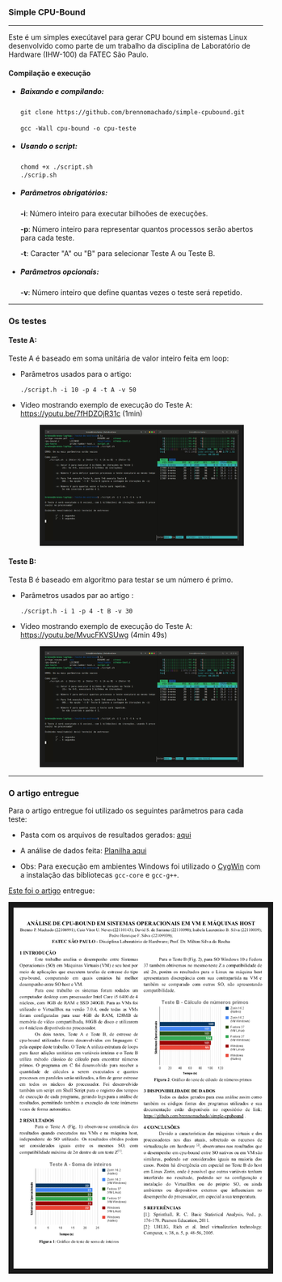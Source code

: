 ### Simple CPU-Bound
---

Este é um simples execútavel para gerar CPU bound em sistemas Linux desenvolvido como parte de um trabalho da disciplina de Laboratório de Hardware (IHW-100) da FATEC São Paulo.


#### Compilação e execução
- ##### Baixando e compilando:
    ```
    git clone https://github.com/brennomachado/simple-cpubound.git

    gcc -Wall cpu-bound -o cpu-teste
    ```

- ##### Usando o script:
    ```
    chomd +x ./script.sh
    ./scrip.sh
    ```

- ##### Parâmetros obrigatórios:
    **-i**: Número inteiro para executar bilhoões de execuções.

    **-p**: Número inteiro para representar quantos processos serão abertos para cada teste.
    
    **-t**: Caracter "A" ou "B" para selecionar Teste A ou Teste B.

- ##### Parâmetros opcionais:
    **-v**: Número inteiro que define quantas vezes o teste será repetido.


---
### Os testes

#### Teste A:
Teste A é baseado em soma unitária de valor inteiro feita em loop:
- Parâmetros usados para o artigo:
    ```
    ./script.h -i 10 -p 4 -t A -v 50
    ```
- Video mostrando exemplo de execução do Teste A: https://youtu.be/7fHDZOjR31c (1min)
    <p align="center">
    <a href="http://www.youtube.com/watch?feature=player_embedded&v=7fHDZOjR31c" target="_blank"><img src="/img_teste_a.jpg" 
    alt="Vídeo de execução do Teste A" width="384" height="219" border="10" /></a>
    </p>

#### Teste B: 
Testa B é baseado em algoritmo para testar se um número é primo.
- Parâmetros usados par ao artigo :
    ```
    ./script.h -i 1 -p 4 -t B -v 30
    ```
- Video mostrando exemplo de execução do Teste A: https://youtu.be/MvucFKVSUwg (4min 49s)
    <p align="center">
    <a href="http://www.youtube.com/watch?feature=player_embedded&v=7fHDZOjR31c" target="_blank"><img src="/img_teste_a.jpg" 
    alt="Vídeo de execução do Teste B" width="384" height="219" border="10" /></a>
    </p>

---
### O artigo entregue
Para o artigo entregue foi utilizado os seguintes parâmetros para cada teste: 

- Pasta com os arquivos de resultados gerados: <a href="https://github.com/brennomachado/simple-cpubound/tree/main/resultados/pc02-desktop" target="_blank"> aqui</a>
- A análise de dados feita: <a href="/resultados/Resultados-Desktop.ods" target="_blank">Planilha aqui</a>

- Obs: Para execução em ambientes Windows foi utilizado o <a href="https://cygwin.com/index.html" target="_blank">CygWin</a> com a instalação das bibliotecas `gcc-core` e `gcc-g++`.

<a href="artigo-resumo.pdf" target="_blank">Este foi o artigo</a> entregue:

<p align="center">
<a href="artigo-resumo.pdf" target="_blank">
<img src="artigo.png" 
alt="Vídeo de execução do Teste B"  border="10" /></a>
</p>




